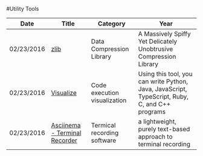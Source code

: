 #Utility Tools

| Date       | Title         | Category  | Year  |
| ---------- |---------------| ----------|-------|
| 02/23/2016 | [zlib](http://www.zlib.net/) | Data Compression Library | A Massively Spiffy Yet Delicately Unobtrusive Compression Library
| 02/23/2016 | [Visualize](http://pythontutor.com/index.html) | Code execution visualization | Using this tool, you can write Python, Java, JavaScript, TypeScript, Ruby, C, and C++ programs
| 02/23/2016 | [Asciinema - Terminal Recorder](https://asciinema.org/) |Termical recording software |a lightweight, purely text-based approach to terminal recording


